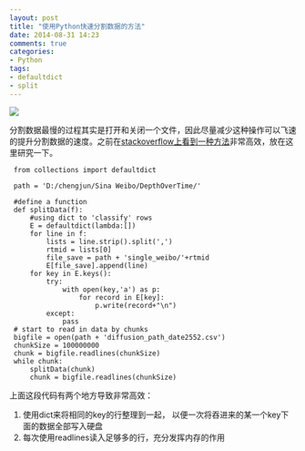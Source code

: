 ```yaml
---
layout: post
title: "使用Python快速分割数据的方法"
date: 2014-08-31 14:23
comments: true
categories: 
- Python
tags:
- defaultdict
- split
---
```




![](http://chengjun.qiniudn.com/longcat.PNG)

分割数据最慢的过程其实是打开和关闭一个文件，因此尽量减少这种操作可以飞速的提升分割数据的速度。之前在[stackoverflow上看到一种方法](http://stackoverflow.com/questions/519633/lazy-method-for-reading-big-file-in-python?lq=1)非常高效，放在这里研究一下。

     from collections import defaultdict
     
     path = 'D:/chengjun/Sina Weibo/DepthOverTime/'
     
     #define a function 
     def splitData(f):
         #using dict to 'classify' rows
         E = defaultdict(lambda:[]) 
         for line in f:
             lists = line.strip().split(',')
             rtmid = lists[0]
             file_save = path + 'single_weibo/'+rtmid
             E[file_save].append(line)
         for key in E.keys():
             try:
                 with open(key,'a') as p:
                     for record in E[key]:
                         p.write(record+"\n")
             except:
                 pass
     # start to read in data by chunks
     bigfile = open(path + 'diffusion_path_date2552.csv')
     chunkSize = 100000000
     chunk = bigfile.readlines(chunkSize)
     while chunk:
         splitData(chunk)
         chunk = bigfile.readlines(chunkSize)
         
 上面这段代码有两个地方导致非常高效：
 
 1. 使用dict来将相同的key的行整理到一起， 以便一次将吞进来的某一个key下面的数据全部写入硬盘
 2. 每次使用readlines读入足够多的行，充分发挥内存的作用
